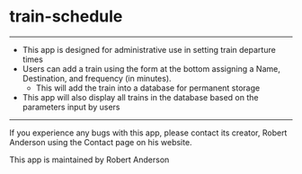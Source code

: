 # train-schedule
- - -
- This app is designed for administrative use in setting train departure times
- Users can add a train using the form at the bottom assigning a Name, Destination, and frequency (in minutes).
    - This will add the train into a database for permanent storage
- This app will also display all trains in the database based on the parameters input by users
- - -
If you experience any bugs with this app, please contact its creator, Robert Anderson using the Contact page on his website.

This app is maintained by Robert Anderson